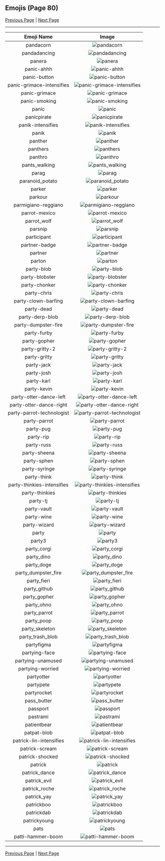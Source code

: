 
## Emojis (Page 80)

[Previous Page](/docs/hc/page-o-0079.md)
  | [Next Page](/docs/hc/page-p-0081.md)

<hr />

|Emoji Name|Image|
| :-: | :-: |
|pandacorn| ![pandacorn](/emojis/hc/pandacorn.png)|
|pandadancing| ![pandadancing](/emojis/hc/pandadancing.gif)|
|panera| ![panera](/emojis/hc/panera.gif)|
|panic-ahhh| ![panic-ahhh](/emojis/hc/panic-ahhh.gif)|
|panic-button| ![panic-button](/emojis/hc/panic-button.png)|
|panic-grimace-intensifies| ![panic-grimace-intensifies](/emojis/hc/panic-grimace-intensifies.gif)|
|panic-grimace| ![panic-grimace](/emojis/hc/panic-grimace.png)|
|panic-smoking| ![panic-smoking](/emojis/hc/panic-smoking.png)|
|panic| ![panic](/emojis/hc/panic.jpg)|
|panicpirate| ![panicpirate](/emojis/hc/panicpirate.gif)|
|panik-intensifies| ![panik-intensifies](/emojis/hc/panik-intensifies.gif)|
|panik| ![panik](/emojis/hc/panik.png)|
|panther| ![panther](/emojis/hc/panther.png)|
|panthers| ![panthers](/emojis/hc/panthers.png)|
|panthro| ![panthro](/emojis/hc/panthro.png)|
|pants_walking| ![pants_walking](/emojis/hc/pants_walking.gif)|
|parag| ![parag](/emojis/hc/parag.png)|
|paranoid_potato| ![paranoid_potato](/emojis/hc/paranoid_potato.jpg)|
|parker| ![parker](/emojis/hc/parker.png)|
|parkour| ![parkour](/emojis/hc/parkour.png)|
|parmigiano-reggiano| ![parmigiano-reggiano](/emojis/hc/parmigiano-reggiano.jpg)|
|parrot-mexico| ![parrot-mexico](/emojis/hc/parrot-mexico.gif)|
|parrot_wolf| ![parrot_wolf](/emojis/hc/parrot_wolf.gif)|
|parsnip| ![parsnip](/emojis/hc/parsnip.png)|
|participant| ![participant](/emojis/hc/participant.png)|
|partner-badge| ![partner-badge](/emojis/hc/partner-badge.png)|
|partner| ![partner](/emojis/hc/partner.png)|
|parton| ![parton](/emojis/hc/parton.png)|
|party-blob| ![party-blob](/emojis/hc/party-blob.gif)|
|party-blobster| ![party-blobster](/emojis/hc/party-blobster.png)|
|party-chonker| ![party-chonker](/emojis/hc/party-chonker.gif)|
|party-chris| ![party-chris](/emojis/hc/party-chris.jpg)|
|party-clown-barfing| ![party-clown-barfing](/emojis/hc/party-clown-barfing.png)|
|party-dead| ![party-dead](/emojis/hc/party-dead.gif)|
|party-derp-blob| ![party-derp-blob](/emojis/hc/party-derp-blob.gif)|
|party-dumpster-fire| ![party-dumpster-fire](/emojis/hc/party-dumpster-fire.gif)|
|party-furby| ![party-furby](/emojis/hc/party-furby.gif)|
|party-gopher| ![party-gopher](/emojis/hc/party-gopher.gif)|
|party-gritty-2| ![party-gritty-2](/emojis/hc/party-gritty-2.gif)|
|party-gritty| ![party-gritty](/emojis/hc/party-gritty.gif)|
|party-jack| ![party-jack](/emojis/hc/party-jack.gif)|
|party-josh| ![party-josh](/emojis/hc/party-josh.gif)|
|party-karl| ![party-karl](/emojis/hc/party-karl.gif)|
|party-kevin| ![party-kevin](/emojis/hc/party-kevin.gif)|
|party-otter-dance-left| ![party-otter-dance-left](/emojis/hc/party-otter-dance-left.gif)|
|party-otter-dance-right| ![party-otter-dance-right](/emojis/hc/party-otter-dance-right.gif)|
|party-parrot-technologist| ![party-parrot-technologist](/emojis/hc/party-parrot-technologist.gif)|
|party-parrot| ![party-parrot](/emojis/hc/party-parrot.gif)|
|party-pug| ![party-pug](/emojis/hc/party-pug.gif)|
|party-rip| ![party-rip](/emojis/hc/party-rip.gif)|
|party-russ| ![party-russ](/emojis/hc/party-russ.gif)|
|party-sheena| ![party-sheena](/emojis/hc/party-sheena.gif)|
|party-sphen| ![party-sphen](/emojis/hc/party-sphen.gif)|
|party-syringe| ![party-syringe](/emojis/hc/party-syringe.gif)|
|party-think| ![party-think](/emojis/hc/party-think.gif)|
|party-thinkies-intensifies| ![party-thinkies-intensifies](/emojis/hc/party-thinkies-intensifies.gif)|
|party-thinkies| ![party-thinkies](/emojis/hc/party-thinkies.gif)|
|party-tj| ![party-tj](/emojis/hc/party-tj.gif)|
|party-vault| ![party-vault](/emojis/hc/party-vault.gif)|
|party-wine| ![party-wine](/emojis/hc/party-wine.gif)|
|party-wizard| ![party-wizard](/emojis/hc/party-wizard.gif)|
|party| ![party](/emojis/hc/party.gif)|
|party3| ![party3](/emojis/hc/party3.png)|
|party_corgi| ![party_corgi](/emojis/hc/party_corgi.gif)|
|party_dino| ![party_dino](/emojis/hc/party_dino.gif)|
|party_doge| ![party_doge](/emojis/hc/party_doge.gif)|
|party_dumpster_fire| ![party_dumpster_fire](/emojis/hc/party_dumpster_fire.gif)|
|party_fieri| ![party_fieri](/emojis/hc/party_fieri.gif)|
|party_github| ![party_github](/emojis/hc/party_github.gif)|
|party_gopher| ![party_gopher](/emojis/hc/party_gopher.gif)|
|party_ohno| ![party_ohno](/emojis/hc/party_ohno.gif)|
|party_parrot| ![party_parrot](/emojis/hc/party_parrot.gif)|
|party_poop| ![party_poop](/emojis/hc/party_poop.gif)|
|party_skeleton| ![party_skeleton](/emojis/hc/party_skeleton.gif)|
|party_trash_blob| ![party_trash_blob](/emojis/hc/party_trash_blob.gif)|
|partyfigma| ![partyfigma](/emojis/hc/partyfigma.gif)|
|partying-face| ![partying-face](/emojis/hc/partying-face.gif)|
|partying-unamused| ![partying-unamused](/emojis/hc/partying-unamused.png)|
|partying-worried| ![partying-worried](/emojis/hc/partying-worried.png)|
|partyotter| ![partyotter](/emojis/hc/partyotter.gif)|
|partypete| ![partypete](/emojis/hc/partypete.gif)|
|partyrocket| ![partyrocket](/emojis/hc/partyrocket.gif)|
|pass_butter| ![pass_butter](/emojis/hc/pass_butter.png)|
|passport| ![passport](/emojis/hc/passport.png)|
|pastrami| ![pastrami](/emojis/hc/pastrami.jpg)|
|patientbear| ![patientbear](/emojis/hc/patientbear.jpg)|
|patpat-blob| ![patpat-blob](/emojis/hc/patpat-blob.gif)|
|patrick-lin-intensifies| ![patrick-lin-intensifies](/emojis/hc/patrick-lin-intensifies.gif)|
|patrick-scream| ![patrick-scream](/emojis/hc/patrick-scream.gif)|
|patrick-shocked| ![patrick-shocked](/emojis/hc/patrick-shocked.jpg)|
|patrick| ![patrick](/emojis/hc/patrick.png)|
|patrick_dance| ![patrick_dance](/emojis/hc/patrick_dance.gif)|
|patrick_evil| ![patrick_evil](/emojis/hc/patrick_evil.jpg)|
|patrick_roche| ![patrick_roche](/emojis/hc/patrick_roche.png)|
|patrick_yay| ![patrick_yay](/emojis/hc/patrick_yay.png)|
|patrickboo| ![patrickboo](/emojis/hc/patrickboo.png)|
|patrickdab| ![patrickdab](/emojis/hc/patrickdab.png)|
|patrickyoung| ![patrickyoung](/emojis/hc/patrickyoung.png)|
|pats| ![pats](/emojis/hc/pats.jpg)|
|patti-hammer-boom| ![patti-hammer-boom](/emojis/hc/patti-hammer-boom.gif)|

<hr/>

[Previous Page](/docs/hc/page-o-0079.md)
  | [Next Page](/docs/hc/page-p-0081.md)